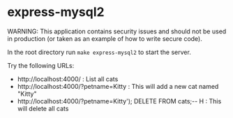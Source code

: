 # express-mysql2

WARNING: This application contains security issues and should not be used in production (or taken as an example of how to write secure code).

In the root directory run `make express-mysql2` to start the server.

Try the following URLs:

* http://localhost:4000/ : List all cats
* http://localhost:4000/?petname=Kitty : This will add a new cat named "Kitty"
* http://localhost:4000/?petname=Kitty'); DELETE FROM cats;-- H : This will delete all cats